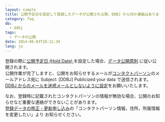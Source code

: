 ```yaml
---
layout: simple
title: 公開予定日を設定して登録したデータが公開される際、DDBJ から何か連絡はありますか
category: faq
db:
  - ddbj
tags: 
  - データの公開
date: 2014-06-03T18:11:34
lang: ja
---
```




<p>登録の際に<a href="/ddbj/submission.html#holddate">公開予定日 (Hold Date) </a>を設定した場合、<a href="/documents/data-release-policy.html">データ公開原則</a> に従い公開されます。<br>公開作業が完了しますと、公開をお知らせするメールが<a href="/ddbj/submission.html#contact">コンタクトパーソン</a>のメールアドレス宛に Subject: [DDBJ] Publicized your data で送信されます。<br><a href="/precautions.html">DDBJ からのメールを迷惑メールとしないように設定</a>をお願いいたします。</p>
<p>なお、登録時に記載されたコンタクトパーソンの情報が無効な場合、公開のお知らせなど重要な連絡ができないことがあります。<br><a href="/ddbj/update-form.html">登録データの修正・更新申し込み</a>の「コンタクトパーソン情報，住所，所属情報を変更したい」より お知らせください。</p>
